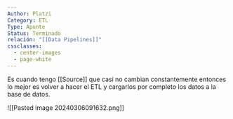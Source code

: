```yaml
---
Author: Platzi
Category: ETL
Type: Apunte
Status: Terminado
relación: "[[Data Pipelines]]"
cssclasses:
  - center-images
  - page-white
---
```



Es cuando tengo [[Source]] que casi no cambian constantemente entonces lo mejor es volver a hacer el ETL y cargarlos por completo los datos a la base de datos.

![[Pasted image 20240306091632.png]]